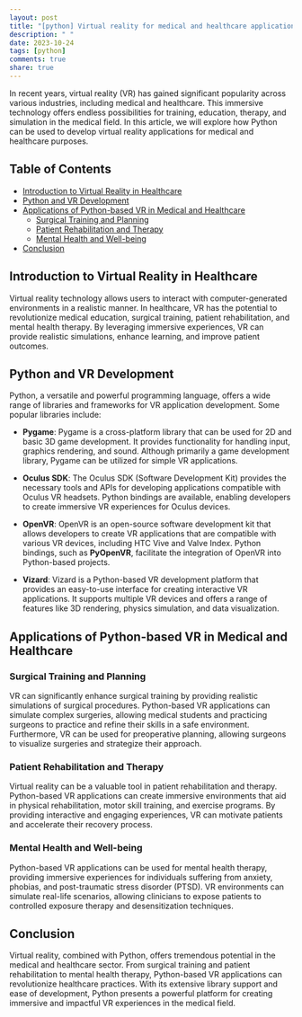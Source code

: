 ```yaml
---
layout: post
title: "[python] Virtual reality for medical and healthcare applications using Python"
description: " "
date: 2023-10-24
tags: [python]
comments: true
share: true
---
```


In recent years, virtual reality (VR) has gained significant popularity across various industries, including medical and healthcare. This immersive technology offers endless possibilities for training, education, therapy, and simulation in the medical field. In this article, we will explore how Python can be used to develop virtual reality applications for medical and healthcare purposes.

## Table of Contents
- [Introduction to Virtual Reality in Healthcare](#introduction-to-virtual-reality-in-healthcare)
- [Python and VR Development](#python-and-vr-development)
- [Applications of Python-based VR in Medical and Healthcare](#applications-of-python-based-vr-in-medical-and-healthcare)
    - [Surgical Training and Planning](#surgical-training-and-planning)
    - [Patient Rehabilitation and Therapy](#patient-rehabilitation-and-therapy)
    - [Mental Health and Well-being](#mental-health-and-well-being)
- [Conclusion](#conclusion)

## Introduction to Virtual Reality in Healthcare

Virtual reality technology allows users to interact with computer-generated environments in a realistic manner. In healthcare, VR has the potential to revolutionize medical education, surgical training, patient rehabilitation, and mental health therapy. By leveraging immersive experiences, VR can provide realistic simulations, enhance learning, and improve patient outcomes.

## Python and VR Development

Python, a versatile and powerful programming language, offers a wide range of libraries and frameworks for VR application development. Some popular libraries include:

- **Pygame**: Pygame is a cross-platform library that can be used for 2D and basic 3D game development. It provides functionality for handling input, graphics rendering, and sound. Although primarily a game development library, Pygame can be utilized for simple VR applications.

- **Oculus SDK**: The Oculus SDK (Software Development Kit) provides the necessary tools and APIs for developing applications compatible with Oculus VR headsets. Python bindings are available, enabling developers to create immersive VR experiences for Oculus devices.

- **OpenVR**: OpenVR is an open-source software development kit that allows developers to create VR applications that are compatible with various VR devices, including HTC Vive and Valve Index. Python bindings, such as **PyOpenVR**, facilitate the integration of OpenVR into Python-based projects.

- **Vizard**: Vizard is a Python-based VR development platform that provides an easy-to-use interface for creating interactive VR applications. It supports multiple VR devices and offers a range of features like 3D rendering, physics simulation, and data visualization.

## Applications of Python-based VR in Medical and Healthcare

### Surgical Training and Planning

VR can significantly enhance surgical training by providing realistic simulations of surgical procedures. Python-based VR applications can simulate complex surgeries, allowing medical students and practicing surgeons to practice and refine their skills in a safe environment. Furthermore, VR can be used for preoperative planning, allowing surgeons to visualize surgeries and strategize their approach.

### Patient Rehabilitation and Therapy

Virtual reality can be a valuable tool in patient rehabilitation and therapy. Python-based VR applications can create immersive environments that aid in physical rehabilitation, motor skill training, and exercise programs. By providing interactive and engaging experiences, VR can motivate patients and accelerate their recovery process.

### Mental Health and Well-being

Python-based VR applications can be used for mental health therapy, providing immersive experiences for individuals suffering from anxiety, phobias, and post-traumatic stress disorder (PTSD). VR environments can simulate real-life scenarios, allowing clinicians to expose patients to controlled exposure therapy and desensitization techniques.

## Conclusion

Virtual reality, combined with Python, offers tremendous potential in the medical and healthcare sector. From surgical training and patient rehabilitation to mental health therapy, Python-based VR applications can revolutionize healthcare practices. With its extensive library support and ease of development, Python presents a powerful platform for creating immersive and impactful VR experiences in the medical field.